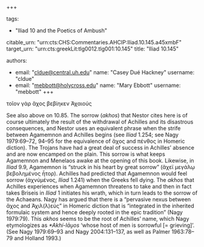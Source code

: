 +++

tags:
- "Iliad 10 and the Poetics of Ambush"

citable_urn: "urn:cts:CHS:Commentaries.AHCIP:Iliad.10.145.a45xmbF"
target_urn: "urn:cts:greekLit:tlg0012.tlg001:10.145"
title: "Iliad 10.145"

authors:
- email: "cldue@central.uh.edu"
  name: "Casey Dué Hackney"
  username: "cldue"
- email: "mebbott@holycross.edu"
  name: "Mary Ebbott"
  username: "mebbott"
+++

<p>τοῖον γὰρ ἄχος βεβίηκεν Ἀχαιούς</p><p>See also above on 10.85. The sorrow (<em>akhos</em>) that Nestor cites here is of course ultimately the result of the withdrawal of Achilles and its disastrous consequences, and Nestor uses an equivalent phrase when the strife between Agamemnon and Achilles begins (see <em>Iliad</em> 1.254; see Nagy 1979:69–72, 94–95 for the equivalence of ἄχος and πένθος in Homeric diction). The Trojans have had a great deal of success in Achilles’ absence and are now encamped on the plain. This sorrow is what keeps Agamemnon and Menelaos awake at the opening of this book. Likewise, in <em>Iliad</em> 9.9, Agamemnon is “struck in his heart by great sorrow” (ἄχεϊ μεγάλῳ βεβολημένος ἦτορ). Achilles had predicted that Agamemnon would feel sorrow (ἀχνύμένος, <em>Iliad</em> 1.241) when the Greeks fell dying. The <em>akhos</em> that Achilles experiences when Agamemnon threatens to take and then in fact takes Briseis in <em>Iliad</em> 1 initiates his wrath, which in turn leads to the sorrow of the Achaeans. Nagy has argued that there is a “pervasive nexus between ἄχος and Ἀχιλ(λ)εύς” in Homeric diction that is “integrated in the inherited formulaic system and hence deeply rooted in the epic tradition” (Nagy 1979:79). This <em>akhos</em> seems to be the root of Achilles’ name, which Nagy etymologizes as <em>*Akhí-lāṷos</em> ‘whose host of men is sorrowful [= grieving]’. (See Nagy 1979:69–93 and Nagy 2004:131–137, as well as Palmer 1963:78–79 and Holland 1993.)   </p>